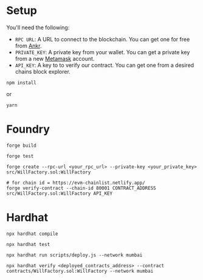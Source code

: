 # Setup

You'll need the following:

- `RPC URL`: A URL to connect to the blockchain. You can get one for free from [Ankr](https://www.ankr.com/protocol/).
- `PRIVATE_KEY`: A private key from your wallet. You can get a private key from a new [Metamask](https://metamask.io/) account.
- `API_KEY`: A key to to verify our contract. You can get one from a desired chains block explorer.

```shell
npm install
```

or

```shell
yarn
```

# Foundry

```shell
forge build
```
```shell
forge test
```
```shell
forge create --rpc-url <your_rpc_url> --private-key <your_private_key> src/WillFactory.sol:WillFactory
```
```shell
# for chain id = https://evm-chainlist.netlify.app/
forge verify-contract --chain-id 80001 CONTRACT_ADDRESS src/WillFactory.sol:WillFactory API_KEY
```

# Hardhat

```shell
npx hardhat compile
```
```shell
npx hardhat test
```
```shell
npx hardhat run scripts/deploy.js --network mumbai
```
```shell
npx hardhat verify <deployed_contracts_address> --contract contracts/WillFactory.sol:WillFactory --network mumbai
```